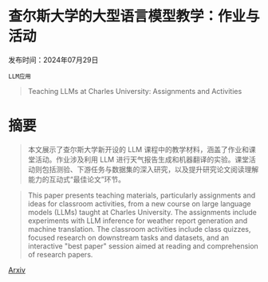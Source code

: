 # 查尔斯大学的大型语言模型教学：作业与活动

发布时间：2024年07月29日

`LLM应用`

> Teaching LLMs at Charles University: Assignments and Activities

# 摘要

> 本文展示了查尔斯大学新开设的 LLM 课程中的教学材料，涵盖了作业和课堂活动。作业涉及利用 LLM 进行天气报告生成和机器翻译的实验。课堂活动则包括测验、下游任务与数据集的深入研究，以及提升研究论文阅读理解能力的互动式“最佳论文”环节。

> This paper presents teaching materials, particularly assignments and ideas for classroom activities, from a new course on large language models (LLMs) taught at Charles University. The assignments include experiments with LLM inference for weather report generation and machine translation. The classroom activities include class quizzes, focused research on downstream tasks and datasets, and an interactive "best paper" session aimed at reading and comprehension of research papers.

[Arxiv](https://arxiv.org/abs/2407.19798)